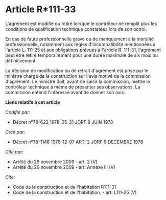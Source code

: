 # Article R*111-33

L'agrément est modifié ou retiré lorsque le contrôleur ne remplit plus les conditions de qualification technique constatées
lors de son octroi.

En cas de faute professionnelle grave ou de manquement à la moralité professionnelle, notamment aux règles d'incompatibilité
mentionnées à l'article L. 111-25 et aux obligations prévues à l'article R. 111-31, l'agrément peut être retiré
temporairement pour une durée maximale de six mois ou définitivement.

La décision de modification ou de retrait d'agrément est prise par le ministre chargé de la construction sur l'avis motivé de
la commission d'agrément. Le ministre doit, avant de saisir la commission, mettre le contrôleur technique à même de présenter
ses observations. La commission entend l'intéressé avant de donner son avis.

**Liens relatifs à cet article**

_Codifié par_:

  - Décret n°78-622 1978-05-31 JORF 8 JUIN 1978

_Créé par_:

  - Décret n°78-1146 1978-12-07 ART. 2 JORF 9 DECEMBRE 1978

_Cité par_:

  - Arrêté du 26 novembre 2009 - art. 2 (V)
  - Arrêté du 26 novembre 2009 - art. Annexe III (V)

_Cite_:

  - Code de la construction et de l'habitation R111-31
  - Code de la construction et de l'habitation. - art. L111-25 (V)
